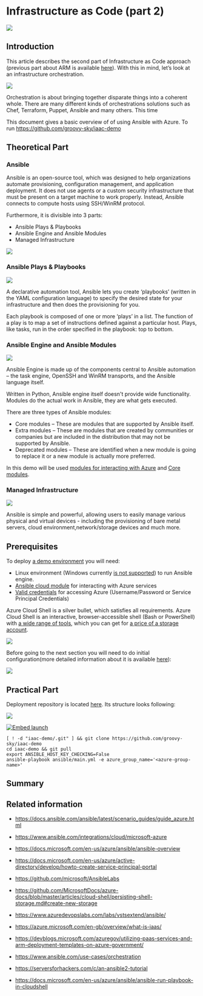 # Infrastructure as Code (part 2)
![](/images/iac/logo_transparent.png)

## Introduction

This article describes the second part of Infrastructure as Code approach (previous part about ARM is available [here](/iac-00/README.md)). With this in mind, let’s look at an infrastructure orchestration.

![](/images/iac/cloud_journey_01.png)

Orchestration is about bringing together disparate things into a coherent whole. There are many different kinds of orchestrations solutions such as Chef, Terraform, Puppet, Ansible and many others. This time 

This document gives a basic overview of of using Ansible with Azure. To run 
https://github.com/groovy-sky/iaac-demo

## Theoretical Part

### Ansible

Ansible is an open-source tool, which was designed to help organizations automate provisioning, configuration management, and application deployment. It does not use agents or a custom security infrastructure that must be present on a target machine to work properly. Instead, Ansible connects to compute hosts using SSH/WinRM protocol. 

Furthermore, it is divisible into 3 parts:

* Ansible Plays & Playbooks
* Ansible Engine and Ansible Modules
* Managed Infrastructure

![](/images/iac/ansible_main_parts.png)

### Ansible Plays & Playbooks

![](/images/iac/ansible_playbook.png)

A declarative automation tool, Ansible lets you create ‘playbooks’ (written in the YAML configuration language) to specify the desired state for your infrastructure and then does the provisioning for you.

Each playbook is composed of one or more ‘plays’ in a list. The function of a play is to map a set of instructions defined against a particular host. Plays, like tasks, run in the order specified in the playbook: top to bottom.


### Ansible Engine and Ansible Modules

![](/images/iac/ansible_engine.png)

Ansible Engine is made up of the components central to Ansible automation – the task engine, OpenSSH and WinRM transports, and the Ansible language itself. 

Written in Python, Ansible engine itself doesn't provide wide functionality. Modules do the actual work in Ansible, they are what gets executed.

There are three types of Ansible modules:

* Core modules – These are modules that are supported by Ansible itself.
* Extra modules – These are modules that are created by communities or companies but are included in the distribution that may not be supported by Ansible.
* Deprecated modules – These are identified when a new module is going to replace it or a new module is actually more preferred.

In this demo will be used [modules for interacting with Azure](https://docs.ansible.com/ansible/latest/modules/list_of_cloud_modules.html#azure) and [Core modules](https://docs.ansible.com/ansible/latest/modules/core_maintained.html). 

### Managed Infrastructure

![](/images/iac/ansible_infra.png)

Ansible is simple and powerful, allowing users to easily manage various physical and virtual devices - including the provisioning of bare metal servers, cloud environment,network/storage devices and much more.

## Prerequisites

To deploy [a demo environment]() you will need:
* Linux environment (Windows currently [is not supported](https://docs.ansible.com/ansible/latest/user_guide/windows_faq.html#can-ansible-run-on-windows)) to run Ansible engine. 
* [Ansible cloud module](https://docs.ansible.com/ansible/latest/modules/list_of_cloud_modules.html#azure) for interacting with Azure services
* [Valid credentials](https://docs.ansible.com/ansible/latest/scenario_guides/guide_azure.html#authenticating-with-azure) for accessing Azure (Username/Password or Service Principal Credentials)

Azure Cloud Shell is a silver bullet, which satisfies all requirements. Azure Cloud Shell is an interactive, browser-accessible shell (Bash or PowerShell) with [a wide range of tools](https://docs.microsoft.com/en-us/azure/cloud-shell/features#deep-integration-with-open-source-tooling), which you can get for [a price of a storage account](https://docs.microsoft.com/en-us/azure/cloud-shell/overview#pricing).

![](/images/iac/az_cloud_shell.png) 

Before going to the next section you will need to do initial configuration(more detailed information about it is available [here](https://github.com/MicrosoftDocs/azure-docs/blob/master/articles/cloud-shell/persisting-shell-storage.md#create-new-storage)):

![](/images/iac/azure_cli_init.png)

## Practical Part

Deployment repository is located [here](https://github.com/groovy-sky/iaac-demo). Its structure looks following:

![](/images/iac/iac_ansible_structure.png)

[![Embed launch](https://shell.azure.com/images/launchcloudshell.png "Launch Azure Cloud Shell")](https://shell.azure.com)
```
[ ! -d "iaac-demo/.git" ] && git clone https://github.com/groovy-sky/iaac-demo
cd iaac-demo && git pull
export ANSIBLE_HOST_KEY_CHECKING=False
ansible-playbook ansible/main.yml -e azure_group_name='<azure-group-name>'
```


## Summary

## Related information

* https://docs.ansible.com/ansible/latest/scenario_guides/guide_azure.html

* https://www.ansible.com/integrations/cloud/microsoft-azure

* https://docs.microsoft.com/en-us/azure/ansible/ansible-overview

* https://docs.microsoft.com/en-us/azure/active-directory/develop/howto-create-service-principal-portal

* https://github.com/microsoft/AnsibleLabs

* https://github.com/MicrosoftDocs/azure-docs/blob/master/articles/cloud-shell/persisting-shell-storage.md#create-new-storage

* https://www.azuredevopslabs.com/labs/vstsextend/ansible/

* https://azure.microsoft.com/en-gb/overview/what-is-iaas/

* https://devblogs.microsoft.com/azuregov/utilizing-paas-services-and-arm-deployment-templates-on-azure-government/

* https://www.ansible.com/use-cases/orchestration

* https://serversforhackers.com/c/an-ansible2-tutorial

* https://docs.microsoft.com/en-us/azure/ansible/ansible-run-playbook-in-cloudshell
